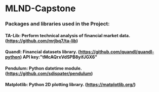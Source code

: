 # MLND-Capstone

### Packages and libraries used in the Project:
####  TA-Lib: Perform technical analysis of financial market data. (https://github.com/mrjbq7/ta-lib)
####  Quandl: Financial datasets library. (https://github.com/quandl/quandl-python) API key:"tMcAQrxVdSPB8yifJGX6"
####  Pendulum: Python datetime module. (https://github.com/sdispater/pendulum)
####  Matplotlib: Python 2D plotting library. (https://matplotlib.org/)
